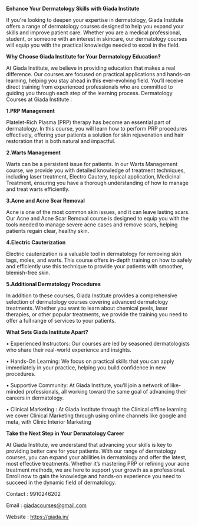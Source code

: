 **Enhance Your Dermatology Skills with Giada Institute**

If you're looking to deepen your expertise in dermatology, Giada Institute offers a range of dermatology courses designed to help you expand your skills and improve patient care. Whether you are a medical professional, student, or someone with an interest in skincare, our dermatology courses will equip you with the practical knowledge needed to excel in the field.

**Why Choose Giada Institute for Your Dermatology Education?**

At Giada Institute, we believe in providing education that makes a real difference. Our courses are focused on practical applications and hands-on learning, helping you stay ahead in this ever-evolving field. You’ll receive direct training from experienced professionals who are committed to guiding you through each step of the learning process.
Dermatology Courses at Giada Institute :

**1.PRP Management**

Platelet-Rich Plasma (PRP) therapy has become an essential part of dermatology. In this course, you will learn how to perform PRP procedures effectively, offering your patients a solution for skin rejuvenation and hair restoration that is both natural and impactful.

**2.Warts Management**

Warts can be a persistent issue for patients. In our Warts Management course, we provide you with detailed knowledge of treatment techniques, including laser treatment, Electro Cautery, topical application, Medicinal Treatment, ensuring you have a thorough understanding of how to manage and treat warts efficiently.

**3.Acne and Acne Scar Removal**

Acne is one of the most common skin issues, and it can leave lasting scars. Our Acne and Acne Scar Removal course is designed to equip you with the tools needed to manage severe acne cases and remove scars, helping patients regain clear, healthy skin.

**4.Electric Cauterization**

Electric cauterization is a valuable tool in dermatology for removing skin tags, moles, and warts. This course offers in-depth training on how to safely and efficiently use this technique to provide your patients with smoother, blemish-free skin.

**5.Additional Dermatology Procedures**

In addition to these courses, Giada Institute provides a comprehensive selection of dermatology courses covering advanced dermatology treatments. Whether you want to learn about chemical peels, laser therapies, or other popular treatments, we provide the training you need to offer a full range of services to your patients.

**What Sets Giada Institute Apart?**

•	Experienced Instructors: Our courses are led by seasoned dermatologists who share their real-world experience and insights.

•	Hands-On Learning: We focus on practical skills that you can apply immediately in your practice, helping you build confidence in new procedures.

•	Supportive Community: At Giada Institute, you’ll join a network of like-minded professionals, all working toward the same goal of advancing their careers in dermatology.

•	Clinical Marketing : At Giada Institute through the Clinical offline learning we cover Clinical Marketing through using online channels like google and meta, with Clinic Interior
 Marketing
 

**Take the Next Step in Your Dermatology Career**

At Giada Institute, we understand that advancing your skills is key to providing better care for your patients. With our range of dermatology courses, you can expand your abilities in dermatology and offer the latest, most effective treatments. Whether it’s mastering PRP or refining your acne treatment methods, we are here to support your growth as a professional.
Enroll now to gain the knowledge and hands-on experience you need to succeed in the dynamic field of dermatology.

Contact : 9910246202

Email : giadacourses@gmail.com

Website : https://giada.in/


